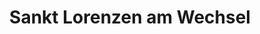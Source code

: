 ---
title: Sankt Lorenzen am Wechsel
url: /sankt-lorenzen-am-wechsel/
latitude: 47.442
longitude: 15.953
---